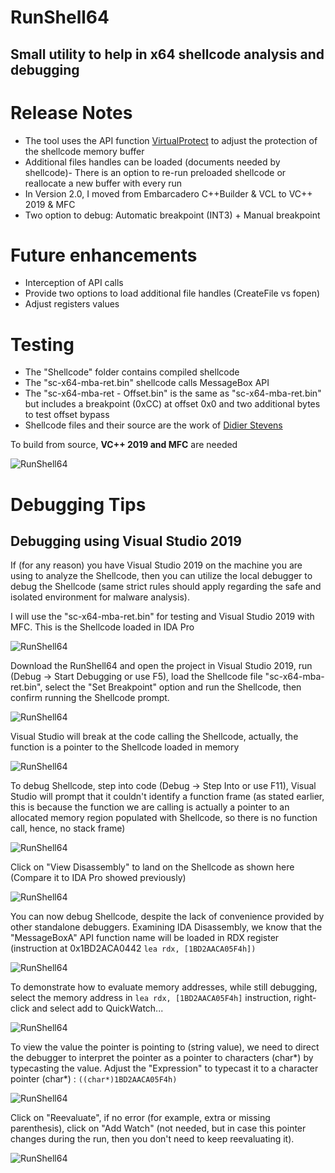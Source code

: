 # RunShell64
## Small utility to help in x64 shellcode analysis and debugging

# Release Notes

-   The tool uses the API function [VirtualProtect](https://docs.microsoft.com/en-us/windows/win32/api/memoryapi/nf-memoryapi-virtualprotect) to adjust the protection of the shellcode memory buffer
-   Additional files handles can be loaded (documents needed by shellcode)-   There is an option to re-run preloaded shellcode or reallocate a new buffer with every run
-   In Version 2.0, I moved from Embarcadero C++Builder & VCL to VC++ 2019 & MFC
-   Two option to debug: Automatic breakpoint (INT3) + Manual breakpoint

# Future enhancements

-   Interception of API calls
-   Provide two options to load additional file handles (CreateFile vs fopen)
-   Adjust registers values

# Testing

-   The "Shellcode" folder contains compiled shellcode
-   The "sc-x64-mba-ret.bin" shellcode calls MessageBox API
-   The "sc-x64-mba-ret - Offset.bin" is the same as "sc-x64-mba-ret.bin" but includes a breakpoint (0xCC) at offset 0x0 and two additional bytes to test offset bypass
-   Shellcode files and their source are the work of [Didier Stevens](https://blog.didierstevens.com/2012/02/02/x64-windows-shellcode/)

To build from source, **VC++ 2019 and MFC** are needed

![RunShell64](https://github.com/nshalabi/RunShell64/blob/master/Art/RunShell64.PNG "RunShell64")

# Debugging Tips

## Debugging using Visual Studio 2019

If (for any reason) you have Visual Studio 2019 on the machine you are using to analyze the Shellcode, then you can utilize the local debugger to debug the Shellcode (same strict rules should apply regarding the safe and isolated environment for malware analysis).

I will use the "sc-x64-mba-ret.bin" for testing and Visual Studio 2019 with MFC. This is the Shellcode loaded in IDA Pro

![RunShell64](https://github.com/nshalabi/RunShell64/blob/master/Art/0.PNG "RunShell64")

Download the RunShell64 and open the project in Visual Studio 2019, run (Debug -> Start Debugging or use F5), load the Shellcode file "sc-x64-mba-ret.bin", select the "Set Breakpoint" option and run the Shellcode, then confirm running the Shellcode prompt.

![RunShell64](https://github.com/nshalabi/RunShell64/blob/master/Art/1.PNG "RunShell64")

Visual Studio will break at the code calling the Shellcode, actually, the function is a pointer to the Shellcode loaded in memory

![RunShell64](https://github.com/nshalabi/RunShell64/blob/master/Art/2.PNG "RunShell64")

To debug Shellcode, step into code (Debug -> Step Into or use F11), Visual Studio will prompt that it couldn't identify a function frame (as stated earlier, this is because the function we are calling is actually a pointer to an allocated memory region populated with Shellcode, so there is no function call, hence, no stack frame)

![RunShell64](https://github.com/nshalabi/RunShell64/blob/master/Art/3.PNG "RunShell64")

Click on "View Disassembly" to land on the Shellcode as shown here (Compare it to IDA Pro showed previously)

![RunShell64](https://github.com/nshalabi/RunShell64/blob/master/Art/4.PNG "RunShell64")

You can now debug Shellcode, despite the lack of convenience provided by other standalone debuggers.
Examining IDA Disassembly, we know that the "MessageBoxA" API function name will be loaded in RDX register (instruction at 0x1BD2ACA0442 `lea rdx, [1BD2AACA05F4h])`

![RunShell64](https://github.com/nshalabi/RunShell64/blob/master/Art/5.PNG "RunShell64")

To demonstrate how to evaluate memory addresses, while still debugging, select the memory address in `lea rdx, [1BD2AACA05F4h]` instruction, right-click and select add to QuickWatch...

![RunShell64](https://github.com/nshalabi/RunShell64/blob/master/Art/6.PNG "RunShell64")

To view the value the pointer is pointing to (string value), we need to direct the debugger to interpret the pointer as a pointer to characters (char*) by typecasting the value. 
Adjust the "Expression" to typecast it to a character pointer (char*) : `((char*)1BD2AACA05F4h)`

![RunShell64](https://github.com/nshalabi/RunShell64/blob/master/Art/7.PNG "RunShell64")

Click on "Reevaluate", if no error (for example, extra or missing parenthesis), click on "Add Watch" (not needed, but in case this pointer changes during the run, then you don't need to keep reevaluating it).

![RunShell64](https://github.com/nshalabi/RunShell64/blob/master/Art/8.PNG "RunShell64")

